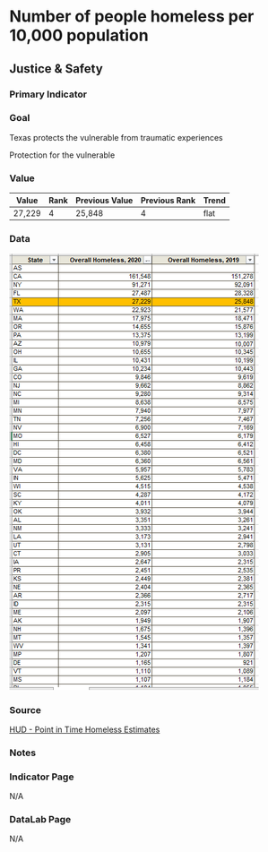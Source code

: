 # Number of people homeless per 10,000 population

## Justice & Safety

### Primary Indicator

### **Goal**

Texas protects the vulnerable from traumatic experiences

Protection for the vulnerable

### Value

|  Value      | Rank        | Previous Value | Previous Rank | Trend | 
| ----------- | ----------- | ----------- | ----------- | -----------|
|      27,229 | 4         |   25,848    | 4        | flat       | 

### Data

![homeless](./homeless_counts.PNG)

### Source

[HUD - Point in Time Homeless Estimates](https://www.huduser.gov/portal/datasets/ahar/2020-ahar-part-1-pit-estimates-of-homelessness-in-the-us.html)

### Notes



### Indicator Page

N/A

### DataLab Page

N/A
